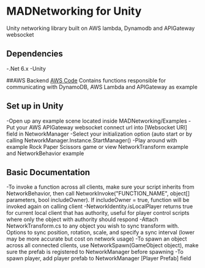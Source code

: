# MADNetworking for Unity
Unity networking library built on AWS lambda, Dynamodb and APIGateway websocket

## Dependencies
-.Net 6.x
-Unity

##AWS Backend
[AWS Code](https://github.com/MadkevOP7/MADNetworking/tree/main/MADNetworking.AWS)
Contains functions responsible for communicating with DynamoDB, AWS Lambda and APIGateway as example

## Set up in Unity
-Open up any example scene located inside MADNetworking/Examples
-Put your AWS APIGateway websocket connect url into [Websocket URl] field in NetworkManager
-Select your initialization option (auto start or by calling NetworkManager.Instance.StartManager()
-Play around with example Rock Paper Scissors game or view NetworkTransform example and NetworkBehavior example

## Basic Documentation
-To invoke a function across all clients, make sure your script inherits from NetworkBehavior, then call NetworkInvoke("FUNCTION_NAME", object[] parameters, bool includeOwner). If includeOwner = true, function will be invoked again on calling client
-NetworkIdentity.isLocalPlayer returns true for current local client that has authority, useful for player control scripts where only the object with authority should respond
-Attach NetworkTransform.cs to any object you wish to sync transform with. Options to sync position, rotation, scale, and specify a sync interval (lower may be more accurate but cost on network usage)
-To spawn an object across all connected clients, use NetworkSpawn(GameObject object), make sure the prefab is registered to NetworkManager before spawning
-To spawn player, add player prefab to NetworkManager [Player Prefab] field

